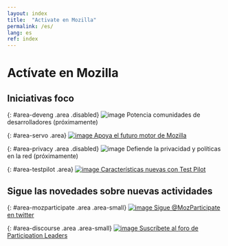 ```yaml
---
layout: index
title:  "Activate en Mozilla"
permalink: /es/
lang: es
ref: index
---
```


# Actívate en Mozilla

## Iniciativas foco

{: #area-deveng .area .disabled}
![image](/activate.mozilla.community/asserts/img/development.png)
Potencia comunidades de desarrolladores (próximamente)

{: #area-servo .area}
[![image](/activate.mozilla.community/asserts/img/servo.png)
Apoya el futuro motor de Mozilla](./area/servo)

{: #area-privacy .area .disabled}
![image](/activate.mozilla.community/asserts/img/privacy.png)
Defiende la privacidad y políticas en la red (próximamente)

{: #area-testpilot .area}
[![image](/activate.mozilla.community/asserts/img/test-pilot.png)
Características nuevas con Test Pilot](./area/test-pilot)

## Sigue las novedades sobre nuevas actividades

{: #area-mozparticipate .area .area-small}
[![image](/activate.mozilla.community/asserts/img/participation.png)
Sigue @MozParticipate en twitter](https://twitter.com/intent/follow/?screen_name=MozParticipate)

{: #area-discourse .area .area-small}
[![image](/activate.mozilla.community/asserts/img/discourse.png)
Suscríbete al foro de Participation Leaders](https://discourse.mozilla-community.org/c/participation-leaders)
